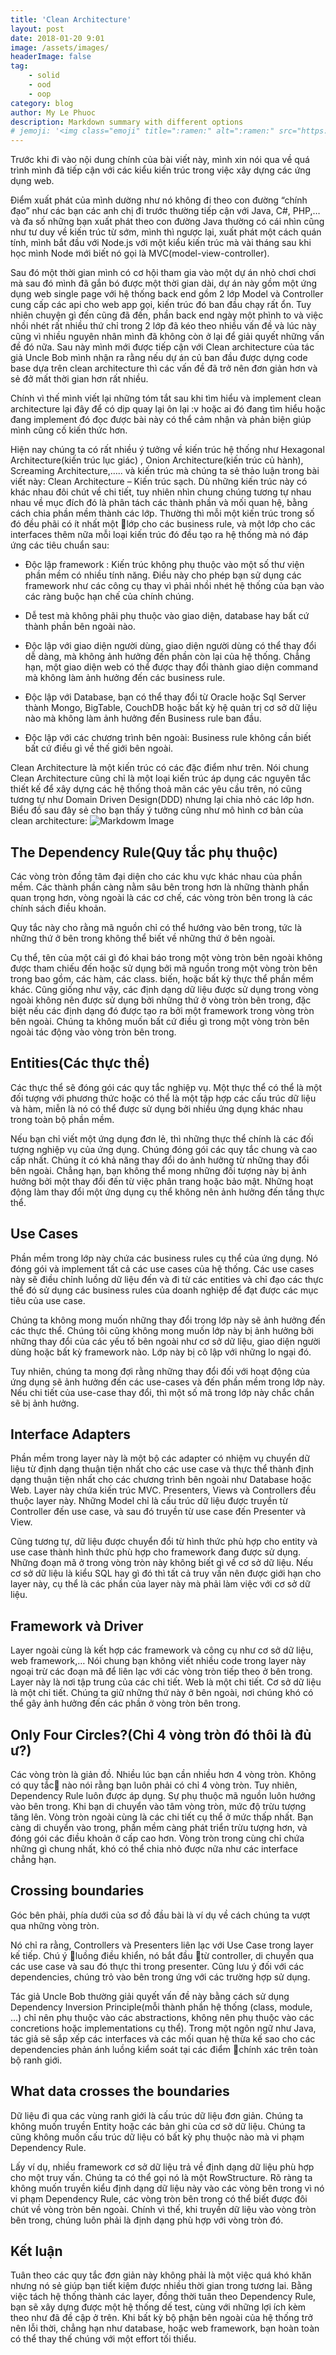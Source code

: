 ```yaml
---
title: 'Clean Architecture'
layout: post
date: 2018-01-20 9:01
image: /assets/images/
headerImage: false
tag:
    - solid
    - ood
    - oop
category: blog
author: My Le Phuoc
description: Markdown summary with different options
# jemoji: '<img class="emoji" title=":ramen:" alt=":ramen:" src="https://assets.github.com/images/icons/emoji/unicode/1f35c.png" height="20" width="20" align="absmiddle">'
---
```


Trước khi đi vào nội dung chính của bài viết này, mình xin nói qua về quá trình mình đã tiếp cận với các kiểu kiến trúc trong việc xây dựng các ứng dụng web.

Điểm xuất phát của mình dường như nó không đi theo con đường “chính đạo” như các bạn các anh chị đi trước thường tiếp cận với Java, C#, PHP,…và đa số những bạn xuất phát theo con đường Java thường có cái nhìn cũng như tư duy về kiến trúc từ sớm, mình thì ngược lại, xuất phát một cách quán tính, mình bắt đầu với Node.js với một kiểu kiến trúc mà vài tháng sau khi học mình Node mới biết nó gọi là MVC(model-view-controller).

Sau đó một thời gian mình có cơ hội tham gia vào một dự án nhỏ chơi chơi mà sau đó mình đã gắn bó được một thời gian dài, dự án này gồm một ứng dụng web single page với hệ thống back end gồm 2 lớp Model và Controller cung cấp các api cho web app gọi, kiến trúc đó ban đầu chạy rất ổn. Tuy nhiên chuyện gì đến cũng đã đến, phần back end ngày một phình to và việc nhồi nhét rất nhiều thứ chỉ trong 2 lớp đã kéo theo nhiều vấn đề và lúc này cũng vì nhiều nguyên nhân mình đã không còn ở lại để giải quyết những vấn đề đó nữa. Sau này mình mới được tiếp cận với Clean architecture của tác giả Uncle Bob mình nhận ra rằng nếu dự án củ ban đầu được dựng code base dựa trên clean architecture thì các vấn đề đã trở nên đơn giản hơn và sẻ đở mất thời gian hơn rất nhiều.

Chính vì thế mình viết lại những tóm tắt sau khi tìm hiểu và implement clean architecture lại đây để có dịp quay lại ôn lại :v hoặc ai đó đang tìm hiểu hoặc đang implement đó đọc được bài này có thể cảm nhận và phản biện giúp mình cũng cố kiến thức hơn.

Hiện nay chúng ta có rất nhiều ý tưởng về kiến trúc hệ thống như Hexagonal Architecture(kiến trúc lục giác) , Onion Architecture(kiến trúc củ hành), Screaming Architecture,….. và kiến trúc mà chúng ta sẻ thảo luận trong bài viết này: Clean Architecture – Kiến trúc sạch. Dù những kiến trúc này có khác nhau đôi chút về chi tiết, tuy nhiên nhìn chung chúng tương tự nhau nhau về mục đích đó là phân tách các thành phần và mối quan hệ, bằng cách chia phần mềm thành các lớp. Thường thì mỗi một kiến trúc trong số đó đều phãi có ít nhất một lớp cho các business rule, và một lớp cho các interfaces thêm nữa mỗi loại kiến trúc đó đều tạo ra hệ thống mà nó đáp ứng các tiêu chuẩn sau:

-   Độc lập framework : Kiến trúc không phụ thuộc vào một số thư viện phần mềm có nhiều tính năng. Điều này cho phép bạn sử dụng các framework như các công cụ thay vì phải nhồi nhét hệ thống của bạn vào các ràng buộc hạn chế của chính chúng.

-   Dễ test mà không phãi phụ thuộc vào giao diện, database hay bất cứ thành phần bên ngoài nào.

-   Độc lập với giao diện người dùng, giao diện người dùng có thể thay đổi dễ dàng, mà không ảnh hưởng đến phần còn lại của hệ thống. Chẳng hạn, một giao diện web có thể được thay đổi thành giao diện command mà không làm ảnh hưởng đến các business rule.

-   Độc lập với Database, bạn có thể thay đổi từ Oracle hoặc Sql Server thành Mongo, BigTable, CouchDB hoặc bất kỳ hệ quản trị cơ sở dữ liệu nào mà không làm ảnh hưởng đến Business rule ban đầu.

-   Độc lập với các chương trình bên ngoài: Business rule không cần biết bất cứ điều gì về thế giới bên ngoài.

Clean Architecture là một kiến trúc có các đặc điểm như trên. Nói chung Clean Architecture cũng chỉ là một loại kiến trúc áp dụng các nguyên tắc thiết kế để xây dựng các hệ thống thoả mãn các yêu cầu trên, nó cũng tương tự như Domain Driven Design(DDD) nhưng lại chia nhỏ các lớp hơn. Biểu đồ sau đây sẻ cho bạn thấy ý tưởng cũng như mô hình cơ bản của clean architecture:
![Markdowm Image][1]

## The Dependency Rule(Quy tắc phụ thuộc)

Các vòng tròn đồng tâm đại diện cho các khu vực khác nhau của phần mềm. Các thành phần càng nằm sâu bên trong hơn là những thành phần quan trọng hơn, vòng ngoài là các cơ chế, các vòng tròn bên trong là các chính sách điều khoản.

Quy tắc này cho rằng mã nguồn chỉ có thể hướng vào bên trong, tức là những thứ ở bên trong không thể biết về những thứ ở bên ngoài.

Cụ thể, tên của một cái gì đó khai báo trong một vòng tròn bên ngoài không được tham chiếu đến hoặc sử dụng bởi mã nguồn trong một vòng tròn bên trong bao gồm, các hàm, các class. biến, hoặc bất kỳ thực thể phần mềm khác. Cũng giống như vậy, các định dạng dữ liệu được sử dụng trong vòng ngoài không nên được sử dụng bởi những thứ ở vòng tròn bên trong, đặc biệt nếu các định dạng đó được tạo ra bởi một framework trong vòng tròn bên ngoài. Chúng ta không muốn bất cứ điều gì trong một vòng tròn bên ngoài tác động vào vòng tròn bên trong.

## Entities(Các thực thể)

Các thực thể sẽ đóng gói các quy tắc nghiệp vụ. Một thực thể có thể là một đối tượng với phương thức hoặc có thể là một tập hợp các cấu trúc dữ liệu và hàm, miễn là nó có thể được sử dụng bởi nhiều ứng dụng khác nhau trong toàn bộ phần mềm.

Nếu bạn chỉ viết một ứng dụng đơn lẻ, thì những thực thể chính là các đối tượng nghiệp vụ của ứng dụng. Chúng đóng gói các quy tắc chung và cao cấp nhất. Chúng ít có khả năng thay đổi do ảnh hưởng từ những thay đổi bên ngoài. Chẳng hạn, bạn không thể mong những đối tượng này bị ảnh hưởng bởi một thay đổi đến từ việc phân trang hoặc bảo mật. Những hoạt động làm thay đổi một ứng dụng cụ thể không nên ảnh hưởng đến tầng thực thể.

## Use Cases

Phần mềm trong lớp này chứa các business rules cụ thể của ứng dụng. Nó đóng gói và implement tất cả các use cases của hệ thống. Các use cases này sẽ điều chỉnh luồng dữ liệu đến và đi từ các entities và chỉ đạo các thực thể đó sử dụng các business rules của doanh nghiệp để đạt được các mục tiêu của use case.

Chúng ta không mong muốn những thay đổi trong lớp này sẽ ảnh hưởng đến các thực thể. Chúng tôi cũng không mong muốn lớp này bị ảnh hưởng bởi những thay đổi của các yếu tố bên ngoài như cơ sở dữ liệu, giao diện người dùng hoặc bất kỳ framework nào. Lớp này bị cô lập với những lo ngại đó.

Tuy nhiên, chúng ta mong đợi rằng những thay đổi đối với hoạt động của ứng dụng sẽ ảnh hưởng đến các use-cases và đến phần mềm trong lớp này. Nếu chi tiết của use-case thay đổi, thì một số mã trong lớp này chắc chắn sẽ bị ảnh hưởng.

## Interface Adapters

Phần mềm trong layer này là một bộ các adapter có nhiệm vụ chuyển dữ liệu từ định dạng thuận tiện nhất cho các use case và thực thể thành định dạng thuận tiện nhất cho các chương trình bên ngoài như Database hoặc Web. Layer này chứa kiến trúc MVC. Presenters, Views và Controllers đều thuộc layer này. Những Model chỉ là cấu trúc dữ liệu được truyền từ Controller đến use case, và sau đó truyền từ use case đến Presenter và View.

Cũng tương tự, dữ liệu được chuyển đổi từ hình thức phù hợp cho entity và use case thành hình thức phù hợp cho framework đang được sử dụng. Những đoạn mã ở trong vòng tròn này không biết gì về cơ sở dữ liệu. Nếu cơ sở dữ liệu là kiểu SQL hay gì đó thì tất cả truy vấn nên được giới hạn cho layer này, cụ thể là các phần của layer này mà phải làm việc với cơ sở dữ liệu.

## Framework và Driver

Layer ngoài cùng là kết hợp các framework và công cụ như cơ sở dữ liệu, web framework,… Nói chung bạn không viết nhiều code trong layer này ngoại trừ các đoạn mã để liên lạc với các vòng tròn tiếp theo ở bên trong. Layer này là nơi tập trung của các chi tiết. Web là một chi tiết. Cơ sở dữ liệu là một chi tiết. Chúng ta giữ những thứ này ở bên ngoài, nơi chúng khó có thể gây ảnh hưởng đến các phần ở vòng tròn bên trong.

## Only Four Circles?(Chỉ 4 vòng tròn đó thôi là đủ ư?)

Các vòng tròn là giản đồ. Nhiều lúc bạn cần nhiều hơn 4 vòng tròn. Không có quy tắc nào nói rằng bạn luôn phải có chỉ 4 vòng tròn. Tuy nhiên, Dependency Rule luôn được áp dụng. Sự phụ thuộc mã nguồn luôn hướng vào bên trong. Khi bạn di chuyển vào tâm vòng tròn, mức độ trừu tượng tăng lên. Vòng tròn ngoài cùng là các chi tiết cụ thể ở mức thấp nhất. Bạn càng di chuyển vào trong, phần mềm càng phát triển trừu tượng hơn, và đóng gói các điều khoản ở cấp cao hơn. Vòng tròn trong cùng chỉ chứa những gì chung nhất, khó có thể chia nhỏ được nữa như các interface chẳng hạn.

## Crossing boundaries

Góc bên phải, phía dưới của sơ đồ đầu bài là ví dụ về cách chúng ta vượt qua những vòng tròn.

Nó chỉ ra rằng, Controllers và Presenters liên lạc với Use Case trong layer kế tiếp. Chú ý luồng điều khiển, nó bắt đầu từ controller, di chuyển qua các use case và sau đó thực thi trong presenter. Cũng lưu ý đối với các dependencies, chúng trỏ vào bên trong ứng với các trường hợp sử dụng.

Tác giả Uncle Bob thường giải quyết vấn đề này bằng cách sử dụng Dependency Inversion Principle(mỗi thành phần hệ thống (class, module, …) chỉ nên phụ thuộc vào các abstractions, không nên phụ thuộc vào các concretions hoặc implementations cụ thể). Trong một ngôn ngữ như Java, tác giả sẽ sắp xếp các interfaces và các mối quan hệ thừa kế sao cho các dependencies phản ánh luồng kiểm soát tại các điểm chính xác trên toàn bộ ranh giới.

## What data crosses the boundaries

Dữ liệu đi qua các vùng ranh giới là cấu trúc dữ liệu đơn giản. Chúng ta không muốn truyền Entity hoặc các bản ghi của cơ sở dữ liệu. Chúng ta cũng không muốn cấu trúc dữ liệu có bất kỳ phụ thuộc nào mà vi phạm Dependency Rule.

Lấy ví dụ, nhiều framework cơ sở dữ liệu trả về định dạng dữ liệu phù hợp cho một truy vấn. Chúng ta có thể gọi nó là một RowStructure. Rõ ràng ta không muốn truyền kiểu định dạng dữ liệu này vào các vòng bên trong vì nó vi phạm Dependency Rule, các vòng tròn bên trong có thể biết được đôi chút về vòng tròn bên ngoài. Chính vì thế, khi truyền dữ liệu vào vòng tròn bên trong, chúng luôn phải là định dạng phù hợp với vòng tròn đó.

## Kết luận

Tuân theo các quy tắc đơn giản này không phải là một việc quá khó khăn nhưng nó sẻ giúp bạn tiết kiệm được nhiều thời gian trong tương lai. Bằng việc tách hệ thống thành các layer, đồng thời tuân theo Dependency Rule, bạn sẽ xây dựng được một hệ thống dế test, cùng với những lợi ích kèm theo như đã đề cập ở trên. Khi bất kỳ bộ phận bên ngoài của hệ thống trở nên lỗi thời, chẳng hạn như database, hoặc web framework, bạn hoàn toàn có thể thay thế chúng với một effort tối thiểu.

[1]: /assets/images/2018-01-20-clean-architecture/1.jpg
